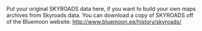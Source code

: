 Put your original SKYROADS data here, if you want to build your own maps archives from Skyroads data.
You can download a copy of SKYROADS off of the Bluemoon website: http://www.bluemoon.ee/history/skyroads/
